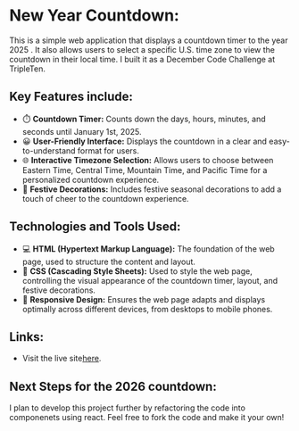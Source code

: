 # New Year Countdown:

This is a simple web application that displays a countdown timer to the year 2025 . It also allows users to select a specific U.S. time zone to view the countdown in their local time. I built it as a December Code Challenge at TripleTen.

## Key Features include:

- ⏱️ **Countdown Timer:** Counts down the days, hours, minutes, and seconds until January 1st, 2025.
- 😀 **User-Friendly Interface:** Displays the countdown in a clear and easy-to-understand format for users.
- 🌐 **Interactive Timezone Selection:** Allows users to choose between Eastern Time, Central Time, Mountain Time, and Pacific Time for a personalized countdown experience.
- 🎉 **Festive Decorations:** Includes festive seasonal decorations to add a touch of cheer to the countdown experience.

## Technologies and Tools Used:

- 💻 **HTML (Hypertext Markup Language):** The foundation of the web page, used to structure the content and layout.
- 🎨 **CSS (Cascading Style Sheets):** Used to style the web page, controlling the visual appearance of the countdown timer, layout, and festive decorations.
- 📱 **Responsive Design:** Ensures the web page adapts and displays optimally across different devices, from desktops to mobile phones.

## Links:

- Visit the live site[here](https://ajuarezse.github.io/NewYearCountdown/).

## Next Steps for the 2026 countdown:

I plan to develop this project further by refactoring the code into componenets using react. Feel free to fork the code and make it your own!
